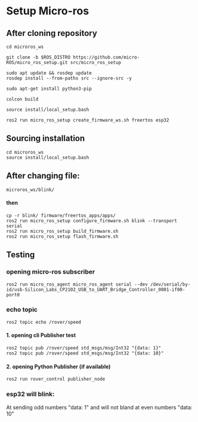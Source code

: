 # Setup Micro-ros

## After cloning repository

```
cd microros_ws

git clone -b $ROS_DISTRO https://github.com/micro-ROS/micro_ros_setup.git src/micro_ros_setup

sudo apt update && rosdep update
rosdep install --from-paths src --ignore-src -y

sudo apt-get install python3-pip

colcon build

source install/local_setup.bash

ros2 run micro_ros_setup create_firmware_ws.sh freertos esp32
```

## Sourcing installation

```
cd microros_ws
source install/local_setup.bash
```

## After changing file:

```
microros_ws/blink/
```

#### then

```
cp -r blink/ firmware/freertos_apps/apps/
ros2 run micro_ros_setup configure_firmware.sh blink --transport serial
ros2 run micro_ros_setup build_firmware.sh
ros2 run micro_ros_setup flash_firmware.sh
```

## Testing

### opening micro-ros subscriber

```
ros2 run micro_ros_agent micro_ros_agent serial --dev /dev/serial/by-id/usb-Silicon_Labs_CP2102_USB_to_UART_Bridge_Controller_0001-if00-port0
```

### echo topic 

```
ros2 topic echo /rover/speed 

```
#### 1. opening cli Publisher test

```
ros2 topic pub /rover/speed std_msgs/msg/Int32 "{data: 1}"
ros2 topic pub /rover/speed std_msgs/msg/Int32 "{data: 10}"
```

#### 2. opening Python Publisher (if available)

```
ros2 run rover_control publisher_node
```



### esp32 will blink:

At sending odd numbers "data: 1" and will not bland at even numbers
"data: 10"